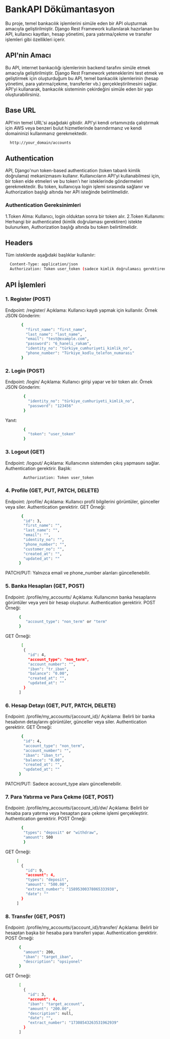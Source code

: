 # BankAPI Dökümantasyon

Bu proje, temel bankacılık işlemlerini simüle eden bir API oluşturmak amacıyla geliştirilmiştir. Django Rest Framework kullanılarak hazırlanan bu API, kullanıcı kayıtları, hesap yönetimi, para yatırma/çekme ve transfer işlemleri gibi özellikleri içerir.

## API'nin Amacı

Bu API, internet bankacılığı işlemlerinin backend tarafını simüle etmek amacıyla geliştirilmiştir. Django Rest Framework yeteneklerimi test etmek ve geliştirmek için oluşturduğum bu API, temel bankacılık işlemlerinin (hesap yönetimi, para yatırma/çekme, transferler vb.) gerçekleştirilmesini sağlar. API'yi kullanarak, bankacılık sisteminin çekirdeğini simüle eden bir yapı oluşturabilirsiniz.

## Base URL

API'nin temel URL'si aşağıdaki gibidir. API'yi kendi ortamınızda çalıştırmak için AWS veya benzeri bulut hizmetlerinde barındırmanız ve kendi domaininizi kullanmanız gerekmektedir.

  ```bash
    http://your_domain/accounts
  ```

## Authentication

API, Django'nun token-based authentication (token tabanlı kimlik doğrulama) mekanizmasını kullanır. Kullanıcıların API'yi kullanabilmesi için, bir token elde etmeleri ve bu token'ı her isteklerinde göndermeleri gerekmektedir. Bu token, kullanıcıya login işlemi sırasında sağlanır ve Authorization başlığı altında her API isteğinde belirtilmelidir.

### Authentication Gereksinimleri
  1.Token Alma: Kullanıcı, login olduktan sonra bir token alır.
  2.Token Kullanımı: Herhangi bir authenticated (kimlik doğrulaması gerektiren) istekte bulunurken, Authorization başlığı altında bu token belirtilmelidir.

## Headers

Tüm isteklerde aşağıdaki başlıklar kullanılır:

```bash
  Content-Type: application/json
  Authorization: Token user_token (sadece kimlik doğrulaması gerektiren işlemler için)
```

## API İşlemleri

### 1. Register (POST)

Endpoint: /register/
Açıklama: Kullanıcı kaydı yapmak için kullanılır.
Örnek JSON Gönderim:
   ```bash
          {
            "first_name": "first_name",
            "last_name": "last_name",
            "email": "test@example.com",
            "password": "6_haneli_rakam",
            "identity_no": "türkiye_cumhuriyeti_kimlik_no",
            "phone_number": "Türkiye_kodlu_telefon_numarası"
          }
   ```

### 2. Login (POST)

Endpoint: /login/
Açıklama: Kullanıcı girişi yapar ve bir token alır.
Örnek JSON Gönderim:

  ```bash
          {
            "identity_no": "türkiye_cumhuriyeti_kimlik_no",
            "password": "123456"
          }
   ```
Yanıt:

  ```bash
          {
            "token": "user_token"
          }
  ```

### 3. Logout (GET)

Endpoint: /logout/
Açıklama: Kullanıcının sistemden çıkış yapmasını sağlar. Authentication gerektirir.
Başlık:
  ```bash
          Authorization: Token user_token
  ```

### 4. Profile (GET, PUT, PATCH, DELETE)

Endpoint: /profile/
Açıklama: Kullanıcı profil bilgilerini görüntüler, günceller veya siler. Authentication gerektirir.
GET Örneği:
  ```bash
         {
          "id": 3,
          "first_name": "",
          "last_name": "",
          "email": "",
          "identity_no": "",
          "phone_number": "",
          "customer_no": "",
          "created_at": "",
          "updated_at": ""
        }
  ```

PATCH/PUT: Yalnızca email ve phone_number alanları güncellenebilir.

### 5. Banka Hesapları (GET, POST)

Endpoint: /profile/my_accounts/
Açıklama: Kullanıcının banka hesaplarını görüntüler veya yeni bir hesap oluşturur. Authentication gerektirir.
POST Örneği:
   ```bash
         {
            "account_type": "non_term" or "term"
         }
  ```

GET Örneği:
  ```bash
         [
          {
            "id": 4,
            "account_type": "non_term",
            "account_number": "",
            "iban": "tr_iban",
            "balance": "0.00",
            "created_at": "",
            "updated_at": ""
          }
        ]
  ```

### 6. Hesap Detayı (GET, PUT, PATCH, DELETE)

Endpoint: /profile/my_accounts/{account_id}/
Açıklama: Belirli bir banka hesabının detaylarını görüntüler, günceller veya siler. Authentication gerektirir.
GET Örneği:
  ```bash
         {
          "id": 4,
          "account_type": "non_term",
          "account_number": "",
          "iban": "iban_tr",
          "balance": "0.00",
          "created_at": "",
          "updated_at": ""
        }
  ```
PATCH/PUT: Sadece account_type alanı güncellenebilir.

### 7. Para Yatırma ve Para Çekme (GET, POST)

Endpoint: /profile/my_accounts/{account_id}/dw/
Açıklama: Belirli bir hesaba para yatırma veya hesaptan para çekme işlemi gerçekleştirir. Authentication gerektirir.
POST Örneği:
  ```bash
         {
          "types": "deposit" or "withdraw",
          "amount": 500
          }
  ```
GET Örneği:
 ```bash
      [
        {
          "id": 9,
          "account": 4,
          "types": "deposit",
          "amount": "500.00",
          "extract_number": "15895300378065333938",
          "date": ""
        }
      ]
```

### 8. Transfer (GET, POST)

Endpoint: /profile/my_accounts/{account_id}/transfer/
Açıklama: Belirli bir hesaptan başka bir hesaba para transferi yapar. Authentication gerektirir.
POST Örneği:
```bash
      {
        "amount": 200,
        "iban": "target_iban",
        "description": "opsiyonel"
      }
```
GET Örneği:

```bash
      [
        {
          "id": 3,
          "account": 4,
          "iban": "target_account",
          "amount": "200.00",
          "description": null,
          "date": "",
          "extract_number": "17308543263531962939"
        }
      ]
```

    

